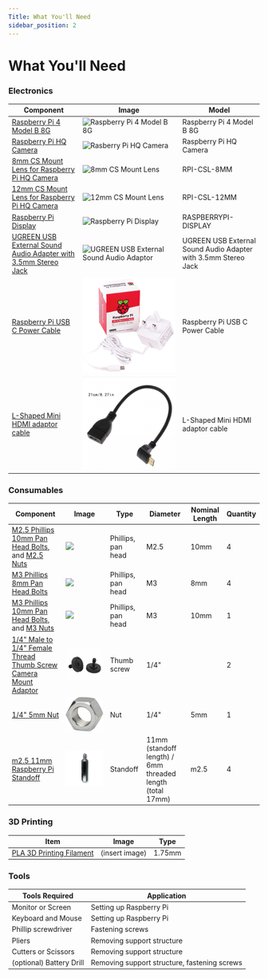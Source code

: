 ```yaml
---
Title: What You'll Need
sidebar_position: 2
---
```


# What You'll Need

### Electronics

| Component                                                                                                                                                                                                                                                                                                                                                                                                  | Image                                                                                    | Model                                                          |
| ---------------------------------------------------------------------------------------------------------------------------------------------------------------------------------------------------------------------------------------------------------------------------------------------------------------------------------------------------------------------------------------------------------- | ---------------------------------------------------------------------------------------- | -------------------------------------------------------------- |
| [Raspberry Pi 4 Model B 8G](https://www.digikey.sg/product-detail/en/raspberry-pi/RASPBERRY-PI-4-MODEL-B-8G/1690-RASPBERRYPI4MODELB8G-ND/12159401)                                                                                                                                                                                                                                                         | ![Raspberry Pi 4 Model B 8G](../../static/img/components/raspi-4.png)                    | Raspberry Pi 4 Model B 8G                                      |
| [Raspberry Pi HQ Camera](https://sg.cytron.io/p-official-raspberry-pi-high-quality-camera-module?r=1&gclid=CjwKCAjw9MuCBhBUEiwAbDZ-7rqOhHxh26woCkWNwUcZoP5yE4zOWMxfaXFyMx4pFqHFTSwJEr4vBhoC24gQAvD_BwE)                                                                                                                                                                                                    | ![Rasberry Pi HQ Camera](../../static/img/components/raspi-hq-cam.png)                   | Raspberry Pi HQ Camera                                         |
| [8mm CS Mount Lens for Raspberry Pi HQ Camera](https://sg.cytron.io/Arducam/p-8mm-cs-mount-lens-for-raspberry-pi-hq-camera)                                                                                                                                                                                                                                                                                | ![8mm CS Mount Lens](../../static/img/components/raspi-8mm-lens.png)                     | RPI-CSL-8MM                                                    |
| [12mm CS Mount Lens for Raspberry Pi HQ Camera](https://sg.cytron.io/p-12mm-cs-mount-lens-for-raspberry-pi-hq-camera)                                                                                                                                                                                                                                                                                      | ![12mm CS Mount Lens](../../static/img/components/raspi-12mm-lens.png)                   | RPI-CSL-12MM                                                   |
| [Raspberry Pi Display](https://sg.element14.com/raspberry-pi/raspberrypi-display/raspberry-pi-7inch-touchscreen/dp/2473872?gclid=Cj0KCQjwrsGCBhD1ARIsALILBYrVH53SWpgaRqqXUlPY6soTGs_SfPuokHiJeSSbDJZlW-Bo9OajY30aAkUlEALw_wcB&mckv=_dc%7Cpcrid%7C500903722922%7Cpkw%7C%7Cpmt%7C%7Cslid%7C%7Cproduct%7C2473872%7Cpgrid%7C116112299217%7Cptaid%7Cpla-293946777986%7C&CMP=KNC-GSG-SHOPPING-SMART-ALLPRODUCTS) | ![Raspberry Pi Display](../../static/img/components/raspi-touchscreen.png)               | RASPBERRYPI-DISPLAY                                            |
| [UGREEN USB External Sound Audio Adapter with 3.5mm Stereo Jack](https://www.lazada.sg/products/ugreen-2-in1-usb-external-sound-audio-adapter-with-35mm-stereo-for-headset-intl-i105737946.html)                                                                                                                                                                                                           | ![UGREEN USB External Sound Audio Adaptor](../../static/img/components/ugreen-cable.png) | UGREEN USB External Sound Audio Adapter with 3.5mm Stereo Jack |
| [Raspberry Pi USB C Power Cable](https://sg.element14.com/raspberry-pi/sc0212/rpi-power-supply-usb-c-5-1v-3a/dp/3106940)                                                                                                                                                                                                                                                                                   | ![](../../static/img/components/raspberry-pi-cable.jpg)                                  | Raspberry Pi USB C Power Cable                                 |
| [L-Shaped Mini HDMI adaptor cable](https://www.lazada.sg/products/90-degree-angled-mini-usb-hdmi-male-to-hdmi-female-extension-data-cable-21cm-i1058846288-s3988470082.html?spm=a2o42.searchlist.list.7.4b9312d6aSB6Cu&search=1)                                                                                                                                                                           | ![](../../static/img/components/90-degree-mini-hdmi.png)                                 | L-Shaped Mini HDMI adaptor cable                               |

### Consumables

| Component                                                                                                                                                                                                                                                                                                               | Image                                                     | Type               | Diameter                                                  | Nominal Length | Quantity |
| ----------------------------------------------------------------------------------------------------------------------------------------------------------------------------------------------------------------------------------------------------------------------------------------------------------------------- | --------------------------------------------------------- | ------------------ | --------------------------------------------------------- | -------------- | -------- |
| [M2.5 Phillips 10mm Pan Head Bolts](https://sg.misumi-ec.com/vona2/detail/221000547304/?CategorySpec=00000230744%3a%3anvd00000000000002%0900000230683%3a%3amig00000001806032), and [M2.5 Nuts](https://sg.misumi-ec.com/vona2/detail/110300250540/?CategorySpec=00000230742%3a%3amig00000001842151%2cmig00000001860615) | ![](../../static/img/components/m3-screw-8mm.jpg)         | Phillips, pan head | M2.5                                                      | 10mm           | 4        |
| [M3 Phillips 8mm Pan Head Bolts](https://sg.misumi-ec.com/vona2/detail/221000547304/?CategorySpec=00000230744%3a%3anvd00000000000002%0900000230683%3a%3amig00000001806032)                                                                                                                                              | ![](../../static/img/components/m3-screw-8mm.jpg)         | Phillips, pan head | M3                                                        | 8mm            | 4        |
| [M3 Phillips 10mm Pan Head Bolts](https://sg.misumi-ec.com/vona2/detail/221000547304/?CategorySpec=00000230744%3a%3anvd00000000000002%0900000230683%3a%3amig00000001806032), and [M3 Nuts](https://sg.misumi-ec.com/vona2/detail/110300250540/?CategorySpec=00000230742%3a%3amig00000001842151%2cmig00000001860615)     | ![](../../static/img/components/m3-screw-8mm.jpg)         | Phillips, pan head | M3                                                        | 10mm           | 1        |
| [1/4" Male to 1/4" Female Thread Thumb Screw Camera Mount Adaptor](https://shopee.sg/Lammcou-Quick-Release-1-4-Male-to-1-4-Female-Thread-Thumb-Screw-Adapter-for-Camera-Flash-Bracket-Tripod-L-Type-Bracket-Stand-i.317764291.6555811474)                                                                               | ![](../../static/img/components/camera-mount-adaptor.png) | Thumb screw        | 1/4"                                                      |                | 2        |
| [1/4" 5mm Nut](https://sg.misumi-ec.com/vona2/detail/221000236130/?CategorySpec=00000230711%3a%3al)                                                                                                                                                                                                                     | ![](../../static/img/components/quarter-inch-nut.png)     | Nut                | 1/4"                                                      | 5mm            | 1        |
| [m2.5 11mm Raspberry Pi Standoff](https://sg.element14.com/ettinger/05-12-055/standoff-hex-m-f-brass-5mm-m2/dp/2494582)                                                                                                                                                                                                 | ![](../../static/img/components/standoff.png)             | Standoff           | 11mm (standoff length) / 6mm threaded length (total 17mm) | m2.5           | 4        |

### 3D Printing

| Item                                                                                                                      | Image          | Type   |
| ------------------------------------------------------------------------------------------------------------------------- | -------------- | ------ |
| [PLA 3D Printing Filament](https://shopee.sg/PLA-TPU-PETG-ABS-Filament-1.75mm-1KG-330M-3D-Printing-i.88065474.4233167606) | (insert image) | 1.75mm |

### Tools

| Tools Required           | Application                                  |
| ------------------------ | -------------------------------------------- |
| Monitor or Screen        | Setting up Raspberry Pi                      |
| Keyboard and Mouse       | Setting up Raspberry Pi                      |
| Phillip screwdriver      | Fastening screws                             |
| Pliers                   | Removing support structure                   |
| Cutters or Scissors      | Removing support structure                   |
| (optional) Battery Drill | Removing support structure, fastening screws |
